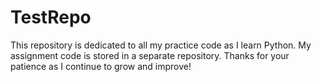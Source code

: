 # TestRepo
This repository is dedicated to all my practice code as I learn Python. My assignment code is stored in a separate repository. Thanks for your patience as I continue to grow and improve!
